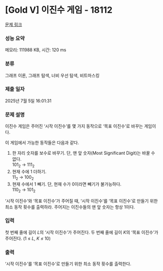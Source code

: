 # [Gold V] 이진수 게임 - 18112 

[문제 링크](https://www.acmicpc.net/problem/18112) 

### 성능 요약

메모리: 111988 KB, 시간: 120 ms

### 분류

그래프 이론, 그래프 탐색, 너비 우선 탐색, 비트마스킹

### 제출 일자

2025년 7월 5일 16:01:31

### 문제 설명

<p>이진수 게임은 주어진 ‘시작 이진수’를 몇 가지 동작으로 ‘목표 이진수’로 바꾸는 게임이다.</p>

<p>이 게임에서 가능한 동작들은 다음과 같다.</p>

<ol>
	<li>한 자리 숫자를 보수로 바꾸기. 단, 맨 앞 숫자(Most Significant Digit)는 바꿀 수 없다.<br>
	101<sub>2</sub> → 111<sub>2</sub></li>
	<li>현재 수에 1 더하기.<br>
	11<sub>2</sub> → 100<sub>2</sub></li>
	<li>현재 수에서 1 빼기. 단, 현재 수가 0이라면 빼기가 불가능하다.<br>
	110<sub>2</sub> → 101<sub>2</sub></li>
</ol>

<p>‘시작 이진수’와 ‘목표 이진수’가 주어질 때, ‘시작 이진수’를 ‘목표 이진수’로 만들기 위한 최소 동작 횟수를 출력하라. 주어지는 이진수들의 맨 앞 숫자는 항상 1이다.</p>

### 입력 

 <p>첫 번째 줄에 길이 <em>L</em>의 ‘시작 이진수’가 주어진다. 두 번째 줄에 길이 <em>K</em>의 ‘목표 이진수’가 주어진다. (1 ≤ <em>L</em>, <em>K ≤ </em>10)</p>

### 출력 

 <p>‘시작 이진수’를 ‘목표 이진수’로 만들기 위한 최소 동작 횟수를 출력한다.</p>

